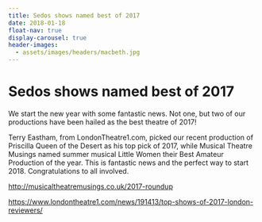 ```yaml
---
title: Sedos shows named best of 2017
date: 2018-01-18
float-nav: true
display-carousel: true
header-images:
  - assets/images/headers/macbeth.jpg
---
```


# Sedos shows named best of 2017

We start the new year with some fantastic news. Not one, but two of our productions have been hailed as the best theatre of 2017!

Terry Eastham, from LondonTheatre1.com, picked our recent production of Priscilla Queen of the Desert as his top pick of 2017, while Musical Theatre Musings named summer musical Little Women their Best Amateur Production of the year. This is fantastic news and the perfect way to start 2018. Congratulations to all involved.

http://musicaltheatremusings.co.uk/2017-roundup

https://www.londontheatre1.com/news/191413/top-shows-of-2017-london-reviewers/
